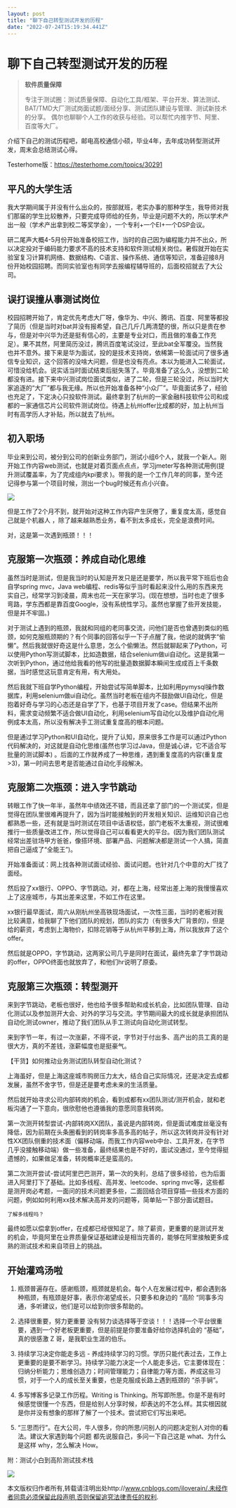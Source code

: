 ```yaml
---
layout: post
title: "聊下自己转型测试开发的历程"
date: "2022-07-24T15:19:34.441Z"
---
```

聊下自己转型测试开发的历程
=============

> **软件质量保障**
> 
> 专注于测试圈：测试质量保障、自动化工具/框架、平台开发、算法测试、BAT/TMD大厂测试岗面试题/面经分享、测试团队建设与管理、测试新技术的分享。 偶尔也聊聊个人工作的收获与经验。可以帮忙内推字节、阿里、百度等大厂。

介绍下自己的测试历程吧，邮电高校通信小硕，毕业4年，去年成功转型测试开发，周末会总结测试心得。

Testerhome版：https://testerhome.com/topics/30291

平凡的大学生活
-------

我大学期间属于并没有什么出众的，按部就班，老实办事的那种学生，我导师对我们那届的学生比较散养，只要完成导师给的任务，毕业是问题不大的，所以学术产出一般（学术产出拿到校二等奖学金），一个专利+一个EI+一个DSP会议。

研二尾声大概4-5月份开始准备校招工作，当时的自己因为编程能力并不出众，所以决定投对于编码能力要求不高的技术支持和软件测试相关岗位。暑假就开始在实验室复习计算机网络、数据结构、C语言、操作系统、通信等知识，准备迎接8月份开始校园招聘。而同实验室也有同学去报编程辅导班的，后面校招就去了大公司。

误打误撞从事测试岗位
----------

校园招聘开始了，肯定优先考虑大厂呀，像华为、中兴、腾讯、百度、阿里等都投了简历（但是当时对bat并没有报希望，自己几斤几两清楚的很，所以只是贵在参与，但是对中兴华为还是挺有信心的，主要是专业对口，而且做的准备工作充足）。果不其然，阿里简历没过，腾讯百度笔试没过，至此bat全军覆没。当然我也并不意外。接下来是华为面试，投的是技术支持岗，依稀第一轮面试问了很多通信专业知识，这个回答的没啥大问题，但是也没有亮点。本以为能进入二轮面试，可惜没给机会。说实话当时面试结束后挺失落了。毕竟准备了这么久，没想到二轮都没有进。接下来中兴测试岗位面试类似，进了二轮，但是三轮没过，所以当时大家追逐的“大厂”都与我无缘。所以也开始准备各种“小众厂”。毕竟面试多了，经验也充足了，下定决心只投软件测试。最终拿到了杭州的一家金融科技软件公司和成都的一家通信芯片公司软件测试岗位。待遇上杭州offer比成都的好，加上杭州当时有高学历人才补贴，所以就去了杭州。

初入职场
----

毕业来到公司，被分到公司的创新业务部门，测试小组6个人，就我一个新人。刚开始工作内容web测试，也就是对着页面点点点，学习jmeter写各种测试用例(提升测试覆盖率，为了完成组内kpi要求 )。带我的是一个工作几年的同事，至今还记得参与第一个项目时候，测出一个bug时候还有点小兴奋。

![](https://img-blog.csdnimg.cn/img_convert/d4ee34f3d941288849e8b85e69503b97.png)

但是工作了2个月不到，就开始对这种工作内容产生厌倦了，重复度太高，感觉自己就是个机器人 ，除了越来越熟悉业务，看不到太多成长，完全是浪费时间。

对，这是第一次遇到瓶颈！！！

克服第一次瓶颈：养成自动化思维
---------------

虽然当时是测试，但是我当时的认知是开发只是还是要学，所以我平常下班后也会自学spring mvc，Java web编程、redis等似乎当时看起来没什么用的东西来充实自己，经常学习到凌晨，周末也花一天在家学习。(现在想想，当时也走了很多弯路，学东西都是靠百度Google，没有系统性学习。虽然也掌握了些开发技能，但是并不牢固。)

对于测试上遇到的瓶颈，我就和同组的老同事交流，问他们是否也曾遇到类似的瓶颈，如何克服瓶颈期的？有个同事的回答似乎一下子点醒了我，他说的就俩字“偷懒”。然后我就很好奇这是什么意思，怎么个偷懒法。然后就聊起来了Python，可以使用Python写测试脚本，比如造数据，结合selenium做ui自动化。这是我第一次听到Python，通过他给我看的他写的批量造数据脚本瞬间生成成百上千条数据，当时感觉这玩意肯定有用，有大用处。

然后我就下班自学Python编程，开始尝试写简单脚本，比如利用pymysql操作数据库，利用selenium做ui自动化。虽然当时老板在组内不鼓励做UI自动化，但是抱着好奇与学习的心态还是自学了下，也基于项目开发了case。但结果不出所料，需求变动频繁不适合做UI自动化，利用selenium写自动化以及维护自动化用例成本太高，所以没有解决手工测试重复度高的根本问题。

但是通过学习Python和UI自动化，提升了认知，原来很多工作是可以通过Python代码解决的，对这就是自动化思维(虽然也学习过Java，但是诚心讲，它不适合写批量的测试脚本) 。后面的工作就养成了一种思维，遇到重复度高的内容(重复度>3)，第一时间去思考是否能通过自动化手段解决。

克服第二次瓶颈：进入字节跳动
--------------

转眼工作了快一年半，虽然年中绩效还不错，而且还拿了部门的一个测试奖，但是觉得在团队里很难再提升了，因为当时能接触到的开发相关知识、运维知识自己也都熟悉一些，还有就是当时测试在项目中话语权低，部门老板不太重视，测试很难推行一些质量改进工作，所以觉得自己可以看看更大的平台。(因为我们团队测试经常出差驻场甲方爸爸，像搭环境、部署产品、问题解决都是测试一个人搞，简直把自己逼成了“全能王”)。

开始准备面试：网上找各种测试面试经验、面试问题。也针对几个中意的大厂找了面经。

然后投了xx银行、OPPO、字节跳动。对，都在上海，经常出差上海的我慢慢喜欢上了这座城市，与其出差来这里，不如工作在这里。

xx银行最早面试，周六从刚杭州坐高铁现场面试，一次性三面，当时的老板对我比较满意，给我聊了下他们团队的规划，团队的实力（有很多大厂背景的)，但是给的薪资，考虑到上海物价，扣除花销等于从杭州平移到上海，所以我放弃了这个offer。

然后就是OPPO，字节跳动，这两家公司几乎是同时在面试，最终先拿了字节跳动的offer，OPPO终面也就放弃了，和他们hr说明了原委。

克服第三次瓶颈：转型测开
------------

来到字节跳动，老板也很好，他也给予很多帮助和成长机会，比如团队管理、自动化测试以及参加测开大会、对外的学习与交流。字节期间最大的成长就是承担团队自动化测试owner，推动了我们团队从手工测试向自动化测试转型。

来到字节一年，有过一次涨薪，不得不说，字节对于付出多、高产出的员工真的是很大方，真的不差钱，涨薪幅度也是挺豪气。

【干货】如何推动业务测试团队转型自动化测试？

上海虽好，但是上海这座城市购房压力太大，结合自己实际情况，还是决定去成都发展，虽然不舍字节，但是还是要考虑未来的生活质量。

然后就开始寻求公司内部转岗的机会，看到成都有xx团队测试/测开机会，就和老板沟通了一下意向，很欣慰他也遵循我的意愿同意我转岗。

第一次测开转型尝试-内部转岗XX团队，虽说是内部转岗，但是面试难度丝毫没有降低，因为前期在头条圈看到的转岗率多高多高的帖子，所以这次转岗并没有针对性XX团队侧重的技术面（偏移动端，而我工作内容web中台、工具开发，在字节几乎没接触移动端）做一些准备，最终结果也是不好的，面试没通过，至今觉得挺遗憾的，如果做足准备，转岗概率还是蛮高的。

第二次测开尝试-尝试阿里巴巴测开，第一次的失利，总结了很多经验，也为后面进入阿里打下了基础。比如多线程、高并发、leetcode、spring mvc等，这些都是测开岗必考题，一面问的技术问题更多些，二面回结合项目穿插一些技术方面的问题，例如如何利用xx技术解决高并发的问题等，简单贴一下部分面试题目。

    了解多线程吗？

最终如愿以偿拿到offer，在成都已经很知足了。除了薪资，更重要的是测试开发的机会，毕竟阿里在业界质量保证基础建设是相当完善的，能够在阿里接触更多成熟的测试技术和来自项目上的挑战。

开始灌鸡汤啦
------

1.  瓶颈普遍存在。感谢瓶颈，瓶颈就是机会。每个人在发展过程中，都会遇到各种瓶颈，有瓶颈是好事，表示你渴望成长，只要多和身边的 “高阶 “同事多沟通，多听建议，他们是可以给到你很多帮助的。
    
2.  选择很重要，努力更重要 没有努力谈选择等于空谈！！！选择一个平台很重要，遇到一个好老板更重要，但是前提是你要准备好给你选择机会的 “基础”，真的很感激 Z 哥，是我职业生涯的伯乐。
    
3.  持续学习决定你能走多远 - 养成持续学习的习惯。学历只能代表过去，工作上更重要的是要不断学习。持续学习能力决定一个人能走多远，它主要体现在：归纳分析能力；思维创造力；时间管理能力；自律能力等方面，养成这些习惯，对于一个人的成长至关重要，也是克服成长路上遇到瓶颈的 “杀手锏”。
    
4.  多写博客多记录工作历程。Writing is Thinking。所写即所思。你是不是有时候感觉很懂一个东西，但是给别人分享时候，却表达的不怎么样。其实根因就是你并没有想象的那样了解了一个技术。尝试把它们写出来吧。
    
5.  “三思而行”。在大公司，牛人很多，你的所思/问别人的问题决定别人对你的看法。建议大家遇到每个问题 都先说服自己，多问一下自己这是 what、为什么是这样 why，怎么解决 How。
    

附：测试小白到高阶测试技术栈

![](https://img-blog.csdnimg.cn/img_convert/933211f216798519234009a7d8cb25b8.png)

本文版权归作者所有,转载请注明出处http://www.cnblogs.com/iloverain/.未经作者同意必须保留此段声明,否则保留追究法律责任的权利.